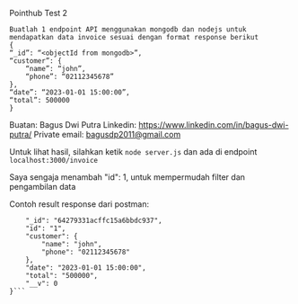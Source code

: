 Pointhub Test 2

```
Buatlah 1 endpoint API menggunakan mongodb dan nodejs untuk mendapatkan data invoice sesuai dengan format response berikut
{
“_id”: “<objectId from mongodb>”,
“customer”: {
	“name”: “john”,
	“phone”: “02112345678”
},
“date”: “2023-01-01 15:00:00”,
“total”: 500000
}
```

Buatan: Bagus Dwi Putra
Linkedin: https://www.linkedin.com/in/bagus-dwi-putra/
Private email: bagusdp2011@gmail.com

Untuk lihat hasil,
silahkan ketik ``` node server.js ```
dan ada di endpoint ```localhost:3000/invoice```

Saya sengaja menambah "id": 1, untuk mempermudah filter dan pengambilan data

Contoh result response dari postman:
```{
    "_id": "64279331acffc15a6bbdc937",
    "id": "1",
    "customer": {
        "name": "john",
        "phone": "02112345678"
    },
    "date": "2023-01-01 15:00:00",
    "total": "500000",
    "__v": 0
}```

